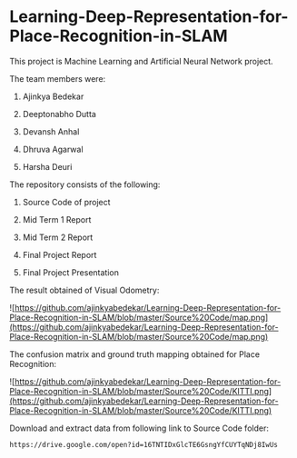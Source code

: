 # Learning-Deep-Representation-for-Place-Recognition-in-SLAM

This project is Machine Learning and Artificial Neural Network project.

The team members were:

1. Ajinkya Bedekar

2. Deeptonabho Dutta

3. Devansh Anhal

4. Dhruva Agarwal

5. Harsha Deuri

The repository consists of the following:

1. Source Code of project

2. Mid Term 1 Report

3. Mid Term 2 Report

4. Final Project Report

5. Final Project Presentation

The result obtained of Visual Odometry:

![https://github.com/ajinkyabedekar/Learning-Deep-Representation-for-Place-Recognition-in-SLAM/blob/master/Source%20Code/map.png](https://github.com/ajinkyabedekar/Learning-Deep-Representation-for-Place-Recognition-in-SLAM/blob/master/Source%20Code/map.png)

The confusion matrix and ground truth mapping obtained for Place Recognition:

![https://github.com/ajinkyabedekar/Learning-Deep-Representation-for-Place-Recognition-in-SLAM/blob/master/Source%20Code/KITTI.png](https://github.com/ajinkyabedekar/Learning-Deep-Representation-for-Place-Recognition-in-SLAM/blob/master/Source%20Code/KITTI.png)

Download and extract data from following link to Source Code folder:

    https://drive.google.com/open?id=16TNTIDxGlcTE6GsngYfCUYTqNDj8IwUs